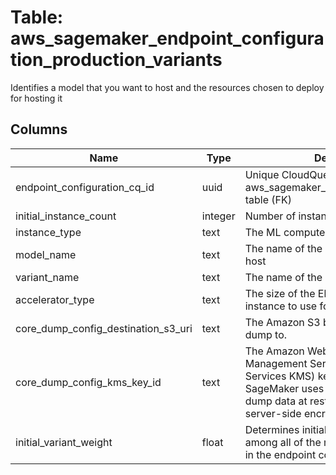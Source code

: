 
# Table: aws_sagemaker_endpoint_configuration_production_variants
Identifies a model that you want to host and the resources chosen to deploy for hosting it
## Columns
| Name        | Type           | Description  |
| ------------- | ------------- | -----  |
|endpoint_configuration_cq_id|uuid|Unique CloudQuery ID of aws_sagemaker_endpoint_configurations table (FK)|
|initial_instance_count|integer|Number of instances to launch initially. |
|instance_type|text|The ML compute instance type. |
|model_name|text|The name of the model that you want to host|
|variant_name|text|The name of the production variant. |
|accelerator_type|text|The size of the Elastic Inference (EI) instance to use for the production variant|
|core_dump_config_destination_s3_uri|text|The Amazon S3 bucket to send the core dump to. |
|core_dump_config_kms_key_id|text|The Amazon Web Services Key Management Service (Amazon Web Services KMS) key that Amazon SageMaker uses to encrypt the core dump data at rest using Amazon S3 server-side encryption|
|initial_variant_weight|float|Determines initial traffic distribution among all of the models that you specify in the endpoint configuration|
